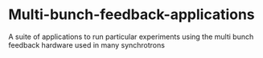 # Multi-bunch-feedback-applications
A suite of applications to run particular experiments using the multi bunch feedback hardware used in many synchrotrons
